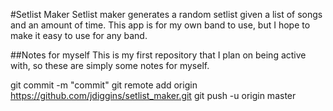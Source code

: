 #Setlist Maker
Setlist maker generates a random setlist given a list of songs and an amount of time. This app is for my own band to use, but I hope to make it easy to use for any band.

##Notes for myself
This is my first repository that I plan on being active with, so these are simply some notes for myself.

git commit -m "commit"
git remote add origin https://github.com/jdiggins/setlist_maker.git
git push -u origin master

